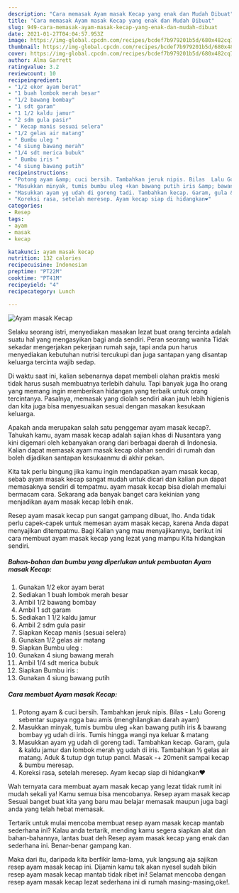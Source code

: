 ```yaml
---
description: "Cara memasak Ayam masak Kecap yang enak dan Mudah Dibuat"
title: "Cara memasak Ayam masak Kecap yang enak dan Mudah Dibuat"
slug: 949-cara-memasak-ayam-masak-kecap-yang-enak-dan-mudah-dibuat
date: 2021-01-27T04:04:57.953Z
image: https://img-global.cpcdn.com/recipes/bcdef7b979201b5d/680x482cq70/ayam-masak-kecap-foto-resep-utama.jpg
thumbnail: https://img-global.cpcdn.com/recipes/bcdef7b979201b5d/680x482cq70/ayam-masak-kecap-foto-resep-utama.jpg
cover: https://img-global.cpcdn.com/recipes/bcdef7b979201b5d/680x482cq70/ayam-masak-kecap-foto-resep-utama.jpg
author: Alma Garrett
ratingvalue: 3.2
reviewcount: 10
recipeingredient:
- "1/2 ekor ayam berat"
- "1 buah lombok merah besar"
- "1/2 bawang bombay"
- "1 sdt garam"
- "1 1/2 kaldu jamur"
- "2 sdm gula pasir"
- " Kecap manis sesuai selera"
- "1/2 gelas air matang"
- " Bumbu uleg "
- "4 siung bawang merah"
- "1/4 sdt merica bubuk"
- " Bumbu iris "
- "4 siung bawang putih"
recipeinstructions:
- "Potong ayam &amp; cuci bersih. Tambahkan jeruk nipis. Bilas  Lalu Goreng sebentar supaya ngga bau amis (menghilangkan darah ayam)"
- "Masukkan minyak, tumis bumbu uleg +kan bawang putih iris &amp; bawang bombay yg udah di iris. Tumis hingga wangi nya keluar &amp; matang"
- "Masukkan ayam yg udah di goreng tadi. Tambahkan kecap. Garam, gula &amp; kaldu jamur dan lombok merah yg udah di iris. Tambahkan ½ gelas air matang. Aduk &amp; tutup dgn tutup panci. Masak -+ 20menit sampai kecap &amp; bumbu meresap."
- "Koreksi rasa, setelah meresep. Ayam kecap siap di hidangkan❤"
categories:
- Resep
tags:
- ayam
- masak
- kecap

katakunci: ayam masak kecap 
nutrition: 132 calories
recipecuisine: Indonesian
preptime: "PT22M"
cooktime: "PT41M"
recipeyield: "4"
recipecategory: Lunch

---
```



![Ayam masak Kecap](https://img-global.cpcdn.com/recipes/bcdef7b979201b5d/680x482cq70/ayam-masak-kecap-foto-resep-utama.jpg)

Selaku seorang istri, menyediakan masakan lezat buat orang tercinta adalah suatu hal yang mengasyikan bagi anda sendiri. Peran seorang  wanita Tidak sekadar mengerjakan pekerjaan rumah saja, tapi anda pun harus menyediakan kebutuhan nutrisi tercukupi dan juga santapan yang disantap keluarga tercinta wajib sedap.

Di waktu  saat ini, kalian sebenarnya dapat membeli olahan praktis meski tidak harus susah membuatnya terlebih dahulu. Tapi banyak juga lho orang yang memang ingin memberikan hidangan yang terbaik untuk orang tercintanya. Pasalnya, memasak yang diolah sendiri akan jauh lebih higienis dan kita juga bisa menyesuaikan sesuai dengan masakan kesukaan keluarga. 



Apakah anda merupakan salah satu penggemar ayam masak kecap?. Tahukah kamu, ayam masak kecap adalah sajian khas di Nusantara yang kini digemari oleh kebanyakan orang dari berbagai daerah di Indonesia. Kalian dapat memasak ayam masak kecap olahan sendiri di rumah dan boleh dijadikan santapan kesukaanmu di akhir pekan.

Kita tak perlu bingung jika kamu ingin mendapatkan ayam masak kecap, sebab ayam masak kecap sangat mudah untuk dicari dan kalian pun dapat memasaknya sendiri di tempatmu. ayam masak kecap bisa diolah memalui bermacam cara. Sekarang ada banyak banget cara kekinian yang menjadikan ayam masak kecap lebih enak.

Resep ayam masak kecap pun sangat gampang dibuat, lho. Anda tidak perlu capek-capek untuk memesan ayam masak kecap, karena Anda dapat menyajikan ditempatmu. Bagi Kalian yang mau menyajikannya, berikut ini cara membuat ayam masak kecap yang lezat yang mampu Kita hidangkan sendiri.

<!--inarticleads1-->

##### Bahan-bahan dan bumbu yang diperlukan untuk pembuatan Ayam masak Kecap:

1. Gunakan 1/2 ekor ayam berat
1. Sediakan 1 buah lombok merah besar
1. Ambil 1/2 bawang bombay
1. Ambil 1 sdt garam
1. Sediakan 1 1/2 kaldu jamur
1. Ambil 2 sdm gula pasir
1. Siapkan  Kecap manis (sesuai selera)
1. Gunakan 1/2 gelas air matang
1. Siapkan  Bumbu uleg :
1. Gunakan 4 siung bawang merah
1. Ambil 1/4 sdt merica bubuk
1. Siapkan  Bumbu iris :
1. Gunakan 4 siung bawang putih




<!--inarticleads2-->

##### Cara membuat Ayam masak Kecap:

1. Potong ayam &amp; cuci bersih. Tambahkan jeruk nipis. Bilas  - Lalu Goreng sebentar supaya ngga bau amis (menghilangkan darah ayam)
1. Masukkan minyak, tumis bumbu uleg +kan bawang putih iris &amp; bawang bombay yg udah di iris. Tumis hingga wangi nya keluar &amp; matang
1. Masukkan ayam yg udah di goreng tadi. Tambahkan kecap. Garam, gula &amp; kaldu jamur dan lombok merah yg udah di iris. Tambahkan ½ gelas air matang. Aduk &amp; tutup dgn tutup panci. Masak -+ 20menit sampai kecap &amp; bumbu meresap.
1. Koreksi rasa, setelah meresep. Ayam kecap siap di hidangkan❤




Wah ternyata cara membuat ayam masak kecap yang lezat tidak rumit ini mudah sekali ya! Kamu semua bisa mencobanya. Resep ayam masak kecap Sesuai banget buat kita yang baru mau belajar memasak maupun juga bagi anda yang telah hebat memasak.

Tertarik untuk mulai mencoba membuat resep ayam masak kecap mantab sederhana ini? Kalau anda tertarik, mending kamu segera siapkan alat dan bahan-bahannya, lantas buat deh Resep ayam masak kecap yang enak dan sederhana ini. Benar-benar gampang kan. 

Maka dari itu, daripada kita berfikir lama-lama, yuk langsung aja sajikan resep ayam masak kecap ini. Dijamin kamu tak akan nyesel sudah bikin resep ayam masak kecap mantab tidak ribet ini! Selamat mencoba dengan resep ayam masak kecap lezat sederhana ini di rumah masing-masing,oke!.

